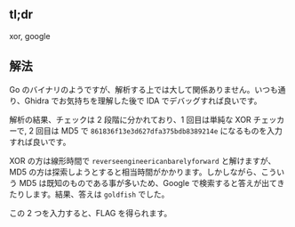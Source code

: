 ## tl;dr

xor, google

## 解法

Go のバイナリのようですが、解析する上では大して関係ありません。いつも通り、Ghidra でお気持ちを理解した後で IDA でデバッグすれば良いです。

解析の結果、チェックは 2 段階に分かれており、1 回目は単純な XOR チェッカーで, 2 回目は MD5 で `861836f13e3d627dfa375bdb8389214e` になるものを入力すれば良いです。

XOR の方は線形時間で `reverseengineericanbarelyforward` と解けますが、MD5 の方は探索しようとすると相当時間がかかります。しかしながら、こういう MD5 は既知のものである事が多いため、Google で検索すると答えが出てきたりします。結果、答えは `goldfish` でした。

この 2 つを入力すると、FLAG を得られます。